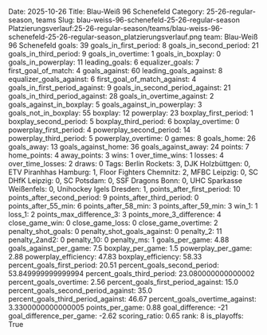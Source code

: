 Date: 2025-10-26
Title: Blau-Weiß 96 Schenefeld
Category: 25-26-regular-season, teams
Slug: blau-weiss-96-schenefeld-25-26-regular-season
Platzierungsverlauf:25-26-regular-season/teams/blau-weiss-96-schenefeld-25-26-regular-season_platzierungsverlauf.png
team: Blau-Weiß 96 Schenefeld
goals: 39
goals_in_first_period: 8
goals_in_second_period: 21
goals_in_third_period: 9
goals_in_overtime: 1
goals_in_boxplay: 0
goals_in_powerplay: 11
leading_goals: 6
equalizer_goals: 7
first_goal_of_match: 4
goals_against: 60
leading_goals_against: 8
equalizer_goals_against: 6
first_goal_of_match_against: 4
goals_in_first_period_against: 9
goals_in_second_period_against: 21
goals_in_third_period_against: 28
goals_in_overtime_against: 2
goals_against_in_boxplay: 5
goals_against_in_powerplay: 3
goals_not_in_boxplay: 55
boxplay: 12
powerplay: 23
boxplay_first_period: 1
boxplay_second_period: 5
boxplay_third_period: 6
boxplay_overtime: 0
powerplay_first_period: 4
powerplay_second_period: 14
powerplay_third_period: 5
powerplay_overtime: 0
games: 8
goals_home: 26
goals_away: 13
goals_against_home: 36
goals_against_away: 24
points: 7
home_points: 4
away_points: 3
wins: 1
over_time_wins: 1
losses: 4
over_time_losses: 2
draws: 0
Tags:  Berlin Rockets: 3,  DJK Holzbüttgen: 0,  ETV Piranhhas Hamburg: 1,  Floor Fighters Chemnitz: 2,  MFBC Leipzig: 0,  SC DHfK Leipzig: 0,  SC Potsdam: 0,  SSF Dragons Bonn: 0,  UHC Sparkasse Weißenfels: 0,  Unihockey Igels Dresden: 1,
points_after_first_period: 10
points_after_second_period: 9
points_after_third_period: 0
points_after_55_min: 6
points_after_58_min: 3
points_after_59_min: 3
win_1: 1
loss_1: 2
points_max_difference_3: 3
points_more_3_difference: 4
close_game_win: 0
close_game_loss: 0
close_game_overtime: 2
penalty_shot_goals: 0
penalty_shot_goals_against: 0
penalty_2: 11
penalty_2and2: 0
penalty_10: 0
penalty_ms: 1
goals_per_game: 4.88
goals_against_per_game: 7.5
boxplay_per_game: 1.5
powerplay_per_game: 2.88
powerplay_efficiency: 47.83
boxplay_efficiency: 58.33
percent_goals_first_period: 20.51
percent_goals_second_period: 53.849999999999994
percent_goals_third_period: 23.080000000000002
percent_goals_overtime: 2.56
percent_goals_first_period_against: 15.0
percent_goals_second_period_against: 35.0
percent_goals_third_period_against: 46.67
percent_goals_overtime_against: 3.3300000000000005
points_per_game: 0.88
goal_difference: -21
goal_difference_per_game: -2.62
scoring_ratio: 0.65
rank: 8
is_playoffs: True
